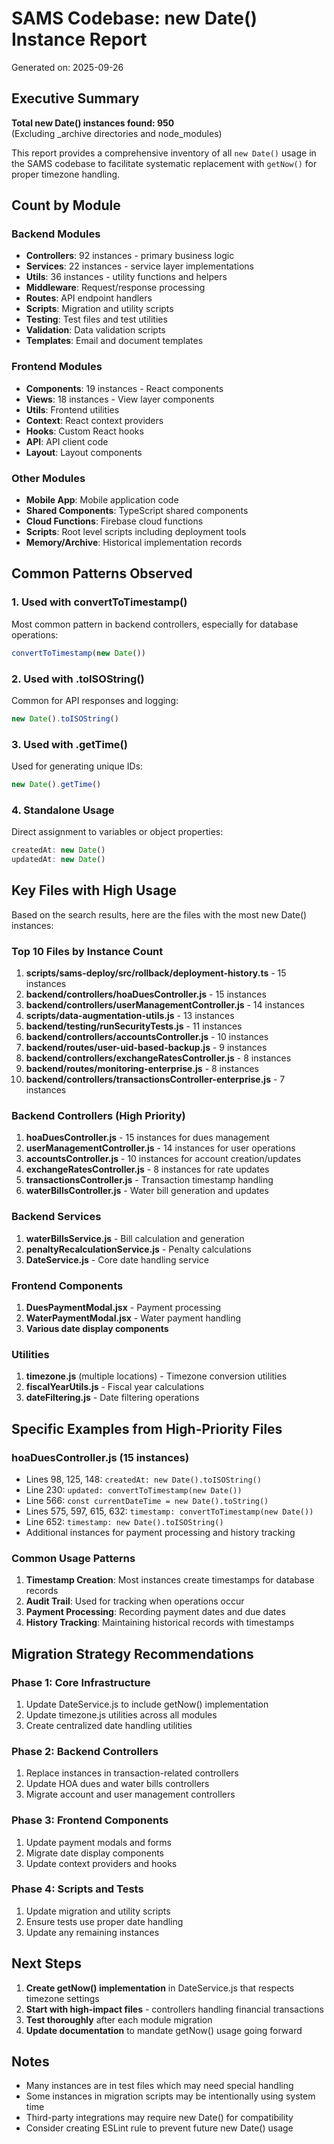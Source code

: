 # SAMS Codebase: new Date() Instance Report

Generated on: 2025-09-26

## Executive Summary

**Total new Date() instances found: 950**  
(Excluding _archive directories and node_modules)

This report provides a comprehensive inventory of all `new Date()` usage in the SAMS codebase to facilitate systematic replacement with `getNow()` for proper timezone handling.

## Count by Module

### Backend Modules
- **Controllers**: 92 instances - primary business logic
- **Services**: 22 instances - service layer implementations
- **Utils**: 36 instances - utility functions and helpers
- **Middleware**: Request/response processing
- **Routes**: API endpoint handlers
- **Scripts**: Migration and utility scripts
- **Testing**: Test files and test utilities
- **Validation**: Data validation scripts
- **Templates**: Email and document templates

### Frontend Modules
- **Components**: 19 instances - React components
- **Views**: 18 instances - View layer components
- **Utils**: Frontend utilities
- **Context**: React context providers
- **Hooks**: Custom React hooks
- **API**: API client code
- **Layout**: Layout components

### Other Modules
- **Mobile App**: Mobile application code
- **Shared Components**: TypeScript shared components
- **Cloud Functions**: Firebase cloud functions
- **Scripts**: Root level scripts including deployment tools
- **Memory/Archive**: Historical implementation records

## Common Patterns Observed

### 1. Used with convertToTimestamp()
Most common pattern in backend controllers, especially for database operations:
```javascript
convertToTimestamp(new Date())
```

### 2. Used with .toISOString()
Common for API responses and logging:
```javascript
new Date().toISOString()
```

### 3. Used with .getTime()
Used for generating unique IDs:
```javascript
new Date().getTime()
```

### 4. Standalone Usage
Direct assignment to variables or object properties:
```javascript
createdAt: new Date()
updatedAt: new Date()
```

## Key Files with High Usage

Based on the search results, here are the files with the most new Date() instances:

### Top 10 Files by Instance Count
1. **scripts/sams-deploy/src/rollback/deployment-history.ts** - 15 instances
2. **backend/controllers/hoaDuesController.js** - 15 instances
3. **backend/controllers/userManagementController.js** - 14 instances
4. **scripts/data-augmentation-utils.js** - 13 instances
5. **backend/testing/runSecurityTests.js** - 11 instances
6. **backend/controllers/accountsController.js** - 10 instances
7. **backend/routes/user-uid-based-backup.js** - 9 instances
8. **backend/controllers/exchangeRatesController.js** - 8 instances
9. **backend/routes/monitoring-enterprise.js** - 8 instances
10. **backend/controllers/transactionsController-enterprise.js** - 7 instances

### Backend Controllers (High Priority)
1. **hoaDuesController.js** - 15 instances for dues management
2. **userManagementController.js** - 14 instances for user operations
3. **accountsController.js** - 10 instances for account creation/updates
4. **exchangeRatesController.js** - 8 instances for rate updates
5. **transactionsController.js** - Transaction timestamp handling
6. **waterBillsController.js** - Water bill generation and updates

### Backend Services
1. **waterBillsService.js** - Bill calculation and generation
2. **penaltyRecalculationService.js** - Penalty calculations
3. **DateService.js** - Core date handling service

### Frontend Components
1. **DuesPaymentModal.jsx** - Payment processing
2. **WaterPaymentModal.jsx** - Water payment handling
3. **Various date display components**

### Utilities
1. **timezone.js** (multiple locations) - Timezone conversion utilities
2. **fiscalYearUtils.js** - Fiscal year calculations
3. **dateFiltering.js** - Date filtering operations

## Specific Examples from High-Priority Files

### hoaDuesController.js (15 instances)
- Lines 98, 125, 148: `createdAt: new Date().toISOString()`
- Line 230: `updated: convertToTimestamp(new Date())`
- Line 566: `const currentDateTime = new Date().toString()`
- Lines 575, 597, 615, 632: `timestamp: convertToTimestamp(new Date())`
- Line 652: `timestamp: new Date().toISOString()`
- Additional instances for payment processing and history tracking

### Common Usage Patterns
1. **Timestamp Creation**: Most instances create timestamps for database records
2. **Audit Trail**: Used for tracking when operations occur
3. **Payment Processing**: Recording payment dates and due dates
4. **History Tracking**: Maintaining historical records with timestamps

## Migration Strategy Recommendations

### Phase 1: Core Infrastructure
1. Update DateService.js to include getNow() implementation
2. Update timezone.js utilities across all modules
3. Create centralized date handling utilities

### Phase 2: Backend Controllers
1. Replace instances in transaction-related controllers
2. Update HOA dues and water bills controllers
3. Migrate account and user management controllers

### Phase 3: Frontend Components
1. Update payment modals and forms
2. Migrate date display components
3. Update context providers and hooks

### Phase 4: Scripts and Tests
1. Update migration and utility scripts
2. Ensure tests use proper date handling
3. Update any remaining instances

## Next Steps

1. **Create getNow() implementation** in DateService.js that respects timezone settings
2. **Start with high-impact files** - controllers handling financial transactions
3. **Test thoroughly** after each module migration
4. **Update documentation** to mandate getNow() usage going forward

## Notes

- Many instances are in test files which may need special handling
- Some instances in migration scripts may be intentionally using system time
- Third-party integrations may require new Date() for compatibility
- Consider creating ESLint rule to prevent future new Date() usage